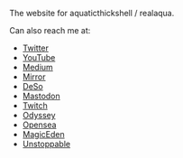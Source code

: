 The website for aquaticthickshell / realaqua.

Can also reach me at:
- [Twitter](https://twitter.realaqua.xyz/)
- [YouTube](https://youtube.realaqua.xyz/)
- [Medium](https://medium.realaqua.xyz/)
- [Mirror](https://mirror.realaqua.xyz/)
- [DeSo](https://deso.realaqua.xyz/)
- [Mastodon](https://mastodon.realaqua.xyz/)
- [Twitch](https://twitch.realaqua.xyz/)
- [Odyssey](https://odysee.realaqua.xyz/)
- [Opensea](https://opensea.realaqua.xyz/)
- [MagicEden](https://magiceden.realaqua.xyz/)
- [Unstoppable](https://unstoppable.realaqua.xyz/)
